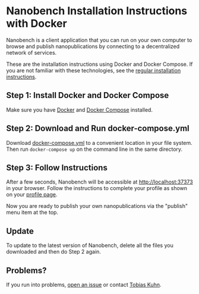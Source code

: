 Nanobench Installation Instructions with Docker
===============================================

Nanobench is a client application that you can run on your own computer to browse and publish nanopublications by connecting to a decentralized network of services.

These are the installation instructions using Docker and Docker Compose.
If you are not familiar with these technologies, see the [regular installation instructions](INSTALL.md).


## Step 1: Install Docker and Docker Compose

Make sure you have [Docker](https://www.docker.com/) and [Docker Compose](https://docs.docker.com/compose/) installed.


## Step 2: Download and Run docker-compose.yml

Download [docker-compose.yml](https://github.com/peta-pico/nanobench/raw/master/docker-compose.yml) to a convenient location in your file system.
Then run `docker-compose up` on the command line in the same directory.


## Step 3: Follow Instructions

After a few seconds, Nanobench will be accessible at [http://localhost:37373](http://localhost:37373) in your browser.
Follow the instructions to complete your profile as shown on your [profile page](http://localhost:37373/profile).

Now you are ready to publish your own nanopublications via the "publish" menu item at the top.


## Update

To update to the latest version of Nanobench, delete all the files you downloaded and then do Step 2 again.


## Problems?

If you run into problems, [open an issue](https://github.com/peta-pico/nanobench/issues) or contact [Tobias Kuhn](mailto:kuhntobias@gmail.com).
